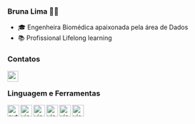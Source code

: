 ### Bruna Lima ✌🏻

-  🎓 Engenheira Biomédica apaixonada pela área de Dados
-  📚 Profissional Lifelong learning


### Contatos
[<img align="left"  width="24px" src="https://cdn.jsdelivr.net/npm/simple-icons@3.4.0/icons/linkedin.svg" />](https://www.linkedin.com/in/brunalimap)

</br>

### Linguagem e Ferramentas 
<img align="left" alt="python" width="26px" src="https://cdn3.iconfinder.com/data/icons/logos-and-brands-adobe/512/267_Python-512.png" />
<img align="left" alt="visual_studio_code" width="26px" src="https://upload.wikimedia.org/wikipedia/commons/9/9a/Visual_Studio_Code_1.35_icon.svg" />
<img align="left" alt="visual_studio_code" width="26px" src="https://upload.wikimedia.org/wikipedia/commons/a/a1/PyCharm_Logo.svg" />
<img align="left" alt="visual_studio_code" width="26px" src="https://img.icons8.com/color/48/000000/power-bi.png"/>
<img align="left" alt="visual_studio_code" width="26px  src="https://img.icons8.com/color/48/000000/microsoft-excel-2019--v1.png"/>
<img align="left" alt="visual_studio_code" width="26px src="https://img.icons8.com/ios-filled/50/000000/mysql-logo.png"/>






